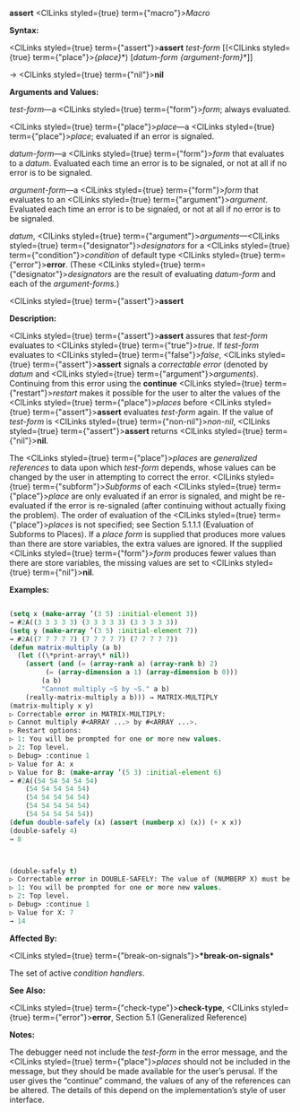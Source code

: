 **assert** <ClLinks styled={true} term={"macro"}><i>Macro</i></ClLinks> 



**Syntax:** 



<ClLinks styled={true} term={"assert"}><b>assert</b></ClLinks> *test-form* [(<ClLinks styled={true} term={"place"}><i>\{place\}</i></ClLinks>\*) [*datum-form \{argument-form\}*\*]] 



→ <ClLinks styled={true} term={"nil"}><b>nil</b></ClLinks> 



**Arguments and Values:** 



*test-form*—a <ClLinks styled={true} term={"form"}><i>form</i></ClLinks>; always evaluated. 



<ClLinks styled={true} term={"place"}><i>place</i></ClLinks>—a <ClLinks styled={true} term={"place"}><i>place</i></ClLinks>; evaluated if an error is signaled. 



*datum-form*—a <ClLinks styled={true} term={"form"}><i>form</i></ClLinks> that evaluates to a *datum*. Evaluated each time an error is to be signaled, or not at all if no error is to be signaled. 



*argument-form*—a <ClLinks styled={true} term={"form"}><i>form</i></ClLinks> that evaluates to an <ClLinks styled={true} term={"argument"}><i>argument</i></ClLinks>. Evaluated each time an error is to be signaled, or not at all if no error is to be signaled. 



*datum*, <ClLinks styled={true} term={"argument"}><i>arguments</i></ClLinks>—<ClLinks styled={true} term={"designator"}><i>designators</i></ClLinks> for a <ClLinks styled={true} term={"condition"}><i>condition</i></ClLinks> of default type <ClLinks styled={true} term={"error"}><b>error</b></ClLinks>. (These <ClLinks styled={true} term={"designator"}><i>designators</i></ClLinks> are the result of evaluating *datum-form* and each of the *argument-forms*.) 







 



 



<ClLinks styled={true} term={"assert"}><b>assert</b></ClLinks> 



**Description:** 



<ClLinks styled={true} term={"assert"}><b>assert</b></ClLinks> assures that *test-form* evaluates to <ClLinks styled={true} term={"true"}><i>true</i></ClLinks>. If *test-form* evaluates to <ClLinks styled={true} term={"false"}><i>false</i></ClLinks>, <ClLinks styled={true} term={"assert"}><b>assert</b></ClLinks> signals a *correctable error* (denoted by *datum* and <ClLinks styled={true} term={"argument"}><i>arguments</i></ClLinks>). Continuing from this error using the **continue** <ClLinks styled={true} term={"restart"}><i>restart</i></ClLinks> makes it possible for the user to alter the values of the <ClLinks styled={true} term={"place"}><i>places</i></ClLinks> before <ClLinks styled={true} term={"assert"}><b>assert</b></ClLinks> evaluates *test-form* again. If the value of *test-form* is <ClLinks styled={true} term={"non-nil"}><i>non-nil</i></ClLinks>, <ClLinks styled={true} term={"assert"}><b>assert</b></ClLinks> returns <ClLinks styled={true} term={"nil"}><b>nil</b></ClLinks>. 



The <ClLinks styled={true} term={"place"}><i>places</i></ClLinks> are *generalized references* to data upon which *test-form* depends, whose values can be changed by the user in attempting to correct the error. <ClLinks styled={true} term={"subform"}><i>Subforms</i></ClLinks> of each <ClLinks styled={true} term={"place"}><i>place</i></ClLinks> are only evaluated if an error is signaled, and might be re-evaluated if the error is re-signaled (after continuing without actually fixing the problem). The order of evaluation of the <ClLinks styled={true} term={"place"}><i>places</i></ClLinks> is not specified; see Section 5.1.1.1 (Evaluation of Subforms to Places). If a *place form* is supplied that produces more values than there are store variables, the extra values are ignored. If the supplied <ClLinks styled={true} term={"form"}><i>form</i></ClLinks> produces fewer values than there are store variables, the missing values are set to <ClLinks styled={true} term={"nil"}><b>nil</b></ClLinks>. 



**Examples:**
```lisp

(setq x (make-array ’(3 5) :initial-element 3)) 
→ #2A((3 3 3 3 3) (3 3 3 3 3) (3 3 3 3 3)) 
(setq y (make-array ’(3 5) :initial-element 7)) 
→ #2A((7 7 7 7 7) (7 7 7 7 7) (7 7 7 7 7)) 
(defun matrix-multiply (a b) 
  (let ((\*print-array\* nil)) 
    (assert (and (= (array-rank a) (array-rank b) 2) 
		 (= (array-dimension a 1) (array-dimension b 0))) 
	    (a b) 
	    "Cannot multiply ~S by ~S." a b) 
    (really-matrix-multiply a b))) → MATRIX-MULTIPLY 
(matrix-multiply x y) 
▷ Correctable error in MATRIX-MULTIPLY: 
▷ Cannot multiply #<ARRAY ...> by #<ARRAY ...>. 
▷ Restart options: 
▷ 1: You will be prompted for one or more new values. 
▷ 2: Top level. 
▷ Debug> :continue 1 
▷ Value for A: x 
▷ Value for B: (make-array ’(5 3) :initial-element 6) 
→ #2A((54 54 54 54 54) 
	(54 54 54 54 54) 
	(54 54 54 54 54) 
	(54 54 54 54 54) 
	(54 54 54 54 54)) 
(defun double-safely (x) (assert (numberp x) (x)) (+ x x)) 
(double-safely 4) 
→ 8 



(double-safely t) 
▷ Correctable error in DOUBLE-SAFELY: The value of (NUMBERP X) must be non-NIL. ▷ Restart options: 
▷ 1: You will be prompted for one or more new values. 
▷ 2: Top level. 
▷ Debug> :continue 1 
▷ Value for X: 7 
→ 14 

```
**Affected By:** 



<ClLinks styled={true} term={"break-on-signals"}><b>\*break-on-signals\*</b></ClLinks> 



The set of active *condition handlers*. 



**See Also:** 



<ClLinks styled={true} term={"check-type"}><b>check-type</b></ClLinks>, <ClLinks styled={true} term={"error"}><b>error</b></ClLinks>, Section 5.1 (Generalized Reference) 



**Notes:** 



The debugger need not include the *test-form* in the error message, and the <ClLinks styled={true} term={"place"}><i>places</i></ClLinks> should not be included in the message, but they should be made available for the user’s perusal. If the user gives the “continue” command, the values of any of the references can be altered. The details of this depend on the implementation’s style of user interface. 



